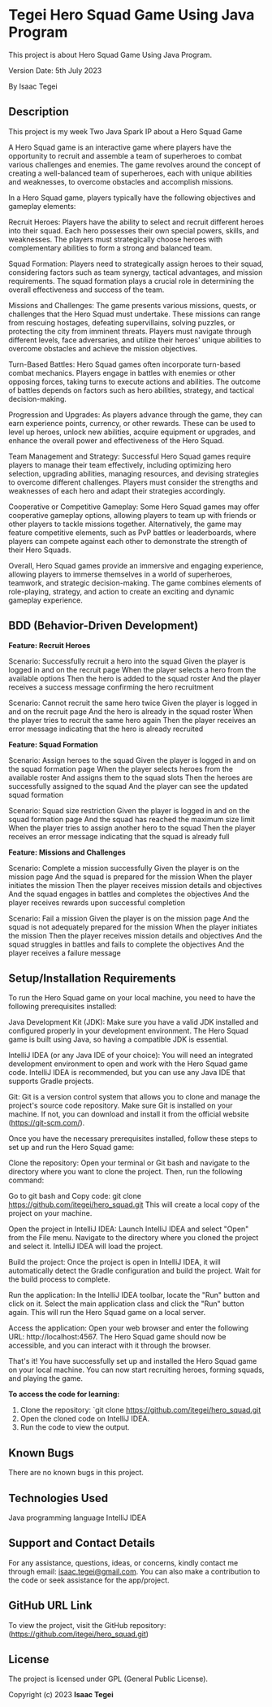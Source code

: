 # Tegei Hero Squad Game Using Java Program

This project is about Hero Squad Game Using Java Program.

Version Date: 5th July 2023

By Isaac Tegei

## Description

This project is my week Two Java Spark IP about a Hero Squad Game

A Hero Squad game is an interactive game where players have the opportunity to recruit and assemble a team of superheroes to combat various challenges and enemies. The game revolves around the concept of creating a well-balanced team of superheroes, each with unique abilities and weaknesses, to overcome obstacles and accomplish missions.

In a Hero Squad game, players typically have the following objectives and gameplay elements:

Recruit Heroes: Players have the ability to select and recruit different heroes into their squad. Each hero possesses their own special powers, skills, and weaknesses. The players must strategically choose heroes with complementary abilities to form a strong and balanced team.

Squad Formation: Players need to strategically assign heroes to their squad, considering factors such as team synergy, tactical advantages, and mission requirements. The squad formation plays a crucial role in determining the overall effectiveness and success of the team.

Missions and Challenges: The game presents various missions, quests, or challenges that the Hero Squad must undertake. These missions can range from rescuing hostages, defeating supervillains, solving puzzles, or protecting the city from imminent threats. Players must navigate through different levels, face adversaries, and utilize their heroes' unique abilities to overcome obstacles and achieve the mission objectives.

Turn-Based Battles: Hero Squad games often incorporate turn-based combat mechanics. Players engage in battles with enemies or other opposing forces, taking turns to execute actions and abilities. The outcome of battles depends on factors such as hero abilities, strategy, and tactical decision-making.

Progression and Upgrades: As players advance through the game, they can earn experience points, currency, or other rewards. These can be used to level up heroes, unlock new abilities, acquire equipment or upgrades, and enhance the overall power and effectiveness of the Hero Squad.

Team Management and Strategy: Successful Hero Squad games require players to manage their team effectively, including optimizing hero selection, upgrading abilities, managing resources, and devising strategies to overcome different challenges. Players must consider the strengths and weaknesses of each hero and adapt their strategies accordingly.

Cooperative or Competitive Gameplay: Some Hero Squad games may offer cooperative gameplay options, allowing players to team up with friends or other players to tackle missions together. Alternatively, the game may feature competitive elements, such as PvP battles or leaderboards, where players can compete against each other to demonstrate the strength of their Hero Squads.

Overall, Hero Squad games provide an immersive and engaging experience, allowing players to immerse themselves in a world of superheroes, teamwork, and strategic decision-making. The game combines elements of role-playing, strategy, and action to create an exciting and dynamic gameplay experience.

## BDD (Behavior-Driven Development)
**Feature: Recruit Heroes**

Scenario: Successfully recruit a hero into the squad Given the player is logged in and on the recruit page When the player selects a hero from the available options Then the hero is added to the squad roster And the player receives a success message confirming the hero recruitment

Scenario: Cannot recruit the same hero twice Given the player is logged in and on the recruit page And the hero is already in the squad roster When the player tries to recruit the same hero again Then the player receives an error message indicating that the hero is already recruited

**Feature: Squad Formation**

Scenario: Assign heroes to the squad Given the player is logged in and on the squad formation page When the player selects heroes from the available roster And assigns them to the squad slots Then the heroes are successfully assigned to the squad And the player can see the updated squad formation

Scenario: Squad size restriction Given the player is logged in and on the squad formation page And the squad has reached the maximum size limit When the player tries to assign another hero to the squad Then the player receives an error message indicating that the squad is already full

**Feature: Missions and Challenges**

Scenario: Complete a mission successfully Given the player is on the mission page And the squad is prepared for the mission When the player initiates the mission Then the player receives mission details and objectives And the squad engages in battles and completes the objectives And the player receives rewards upon successful completion

Scenario: Fail a mission Given the player is on the mission page And the squad is not adequately prepared for the mission When the player initiates the mission Then the player receives mission details and objectives And the squad struggles in battles and fails to complete the objectives And the player receives a failure message

## Setup/Installation Requirements

To run the Hero Squad game on your local machine, you need to have the following prerequisites installed:

Java Development Kit (JDK): Make sure you have a valid JDK installed and configured properly in your development environment. The Hero Squad game is built using Java, so having a compatible JDK is essential.

IntelliJ IDEA (or any Java IDE of your choice): You will need an integrated development environment to open and work with the Hero Squad game code. IntelliJ IDEA is recommended, but you can use any Java IDE that supports Gradle projects.

Git: Git is a version control system that allows you to clone and manage the project's source code repository. Make sure Git is installed on your machine. If not, you can download and install it from the official website (https://git-scm.com/).

Once you have the necessary prerequisites installed, follow these steps to set up and run the Hero Squad game:

Clone the repository: Open your terminal or Git bash and navigate to the directory where you want to clone the project. Then, run the following command:

Go to git bash and Copy code: git clone https://github.com/itegei/hero_squad.git This will create a local copy of the project on your machine.

Open the project in IntelliJ IDEA: Launch IntelliJ IDEA and select "Open" from the File menu. Navigate to the directory where you cloned the project and select it. IntelliJ IDEA will load the project.

Build the project: Once the project is open in IntelliJ IDEA, it will automatically detect the Gradle configuration and build the project. Wait for the build process to complete.

Run the application: In the IntelliJ IDEA toolbar, locate the "Run" button and click on it. Select the main application class and click the "Run" button again. This will run the Hero Squad game on a local server.

Access the application: Open your web browser and enter the following URL: http://localhost:4567. The Hero Squad game should now be accessible, and you can interact with it through the browser.

That's it! You have successfully set up and installed the Hero Squad game on your local machine. You can now start recruiting heroes, forming squads, and playing the game.

**To access the code for learning:**

1. Clone the repository: `git clone https://github.com/itegei/hero_squad.git
2. Open the cloned code on IntelliJ IDEA.
3. Run the code to view the output.

## Known Bugs

There are no known bugs in this project.

## Technologies Used

Java programming language
IntelliJ IDEA

## Support and Contact Details

For any assistance, questions, ideas, or concerns, kindly contact me through email: isaac.tegei@gmail.com.
You can also make a contribution to the code or seek assistance for the app/project.

## GitHub URL Link

To view the project, visit the GitHub repository:(https://github.com/itegei/hero_squad.git)

## License

The project is licensed under GPL (General Public License).

Copyright (c) 2023 **Isaac Tegei**